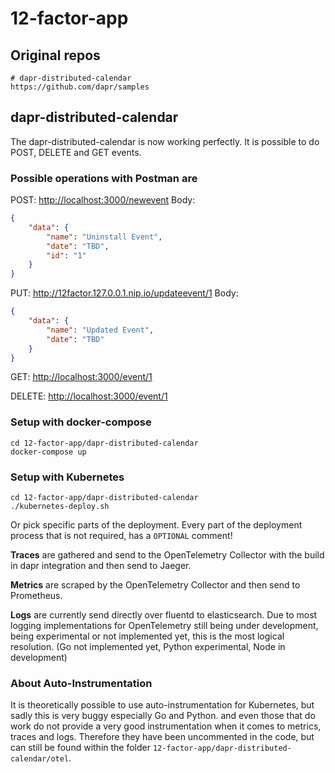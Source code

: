 # 12-factor-app

## Original repos

```shell
# dapr-distributed-calendar
https://github.com/dapr/samples
```

## dapr-distributed-calendar

The dapr-distributed-calendar is now working perfectly. It is possible to do POST, DELETE and GET events.

### Possible operations with Postman are

POST: <http://localhost:3000/newevent>
Body:

```json
{
    "data": {
        "name": "Uninstall Event",
        "date": "TBD",
        "id": "1"
    }
}
```

PUT: <http://12factor.127.0.0.1.nip.io/updateevent/1>
Body:

```json
{
    "data": {
        "name": "Updated Event",
        "date": "TBD"
    }
}
```

GET: <http://localhost:3000/event/1>

DELETE: <http://localhost:3000/event/1>

### Setup with docker-compose

```shell
cd 12-factor-app/dapr-distributed-calendar
docker-compose up
```

### Setup with Kubernetes

```shell
cd 12-factor-app/dapr-distributed-calendar
./kubernetes-deploy.sh
```

Or pick specific parts of the deployment.
Every part of the deployment process that is not required, has a `OPTIONAL` comment!

**Traces** are gathered and send to the OpenTelemetry Collector with the build in dapr integration and then send to Jaeger.

**Metrics** are scraped by the OpenTelemetry Collector and then send to Prometheus.

**Logs** are currently send directly over fluentd to elasticsearch. Due to most logging implementations for OpenTelemetry still being under development, being experimental or not implemented yet, this is the most logical resolution. (Go not implemented yet, Python experimental, Node in development)

### About Auto-Instrumentation

It is theoretically possible to use auto-instrumentation for Kubernetes, but sadly this is very buggy especially Go and Python. and even those that do work do not provide a very good instrumentation when it comes to metrics, traces and logs. Therefore they have been uncommented in the code, but can still be found within the folder `12-factor-app/dapr-distributed-calendar/otel`.
